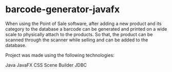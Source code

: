 # barcode-generator-javafx

When using the Point of Sale software, after adding a new product
 and its category to the database a barcode can be generated and
 printed on a wide scale to physically attach to the products. 
 So that, the product can be scanned through the scanner while 
 selling and can be added to the database.



Project was made using the following technologies:

Java
JavaFX
CSS
Scene Builder
JDBC